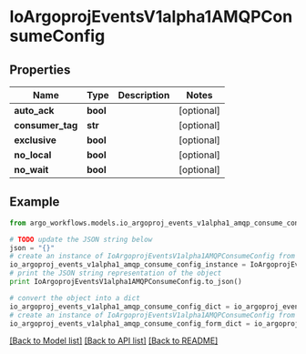 # IoArgoprojEventsV1alpha1AMQPConsumeConfig


## Properties

Name | Type | Description | Notes
------------ | ------------- | ------------- | -------------
**auto_ack** | **bool** |  | [optional] 
**consumer_tag** | **str** |  | [optional] 
**exclusive** | **bool** |  | [optional] 
**no_local** | **bool** |  | [optional] 
**no_wait** | **bool** |  | [optional] 

## Example

```python
from argo_workflows.models.io_argoproj_events_v1alpha1_amqp_consume_config import IoArgoprojEventsV1alpha1AMQPConsumeConfig

# TODO update the JSON string below
json = "{}"
# create an instance of IoArgoprojEventsV1alpha1AMQPConsumeConfig from a JSON string
io_argoproj_events_v1alpha1_amqp_consume_config_instance = IoArgoprojEventsV1alpha1AMQPConsumeConfig.from_json(json)
# print the JSON string representation of the object
print IoArgoprojEventsV1alpha1AMQPConsumeConfig.to_json()

# convert the object into a dict
io_argoproj_events_v1alpha1_amqp_consume_config_dict = io_argoproj_events_v1alpha1_amqp_consume_config_instance.to_dict()
# create an instance of IoArgoprojEventsV1alpha1AMQPConsumeConfig from a dict
io_argoproj_events_v1alpha1_amqp_consume_config_form_dict = io_argoproj_events_v1alpha1_amqp_consume_config.from_dict(io_argoproj_events_v1alpha1_amqp_consume_config_dict)
```
[[Back to Model list]](../README.md#documentation-for-models) [[Back to API list]](../README.md#documentation-for-api-endpoints) [[Back to README]](../README.md)


